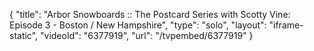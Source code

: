 {
    "title": "Arbor Snowboards :: The Postcard Series with Scotty Vine: Episode 3 - Boston \/ New Hampshire",
    "type": "solo",
    "layout": "iframe-static",
    "videoId": "6377919",
    "url": "\/tvpembed\/6377919"
}